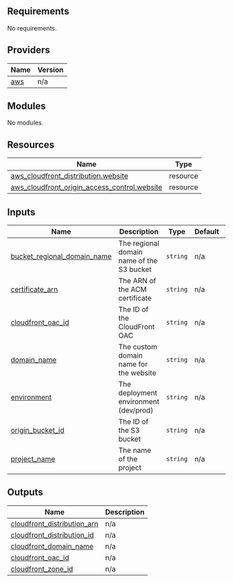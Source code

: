 <!-- BEGIN_TF_DOCS -->
## Requirements

No requirements.

## Providers

| Name | Version |
|------|---------|
| <a name="provider_aws"></a> [aws](#provider\_aws) | n/a |

## Modules

No modules.

## Resources

| Name | Type |
|------|------|
| [aws_cloudfront_distribution.website](https://registry.terraform.io/providers/hashicorp/aws/latest/docs/resources/cloudfront_distribution) | resource |
| [aws_cloudfront_origin_access_control.website](https://registry.terraform.io/providers/hashicorp/aws/latest/docs/resources/cloudfront_origin_access_control) | resource |

## Inputs

| Name | Description | Type | Default | Required |
|------|-------------|------|---------|:--------:|
| <a name="input_bucket_regional_domain_name"></a> [bucket\_regional\_domain\_name](#input\_bucket\_regional\_domain\_name) | The regional domain name of the S3 bucket | `string` | n/a | yes |
| <a name="input_certificate_arn"></a> [certificate\_arn](#input\_certificate\_arn) | The ARN of the ACM certificate | `string` | n/a | yes |
| <a name="input_cloudfront_oac_id"></a> [cloudfront\_oac\_id](#input\_cloudfront\_oac\_id) | The ID of the CloudFront OAC | `string` | n/a | yes |
| <a name="input_domain_name"></a> [domain\_name](#input\_domain\_name) | The custom domain name for the website | `string` | n/a | yes |
| <a name="input_environment"></a> [environment](#input\_environment) | The deployment environment (dev/prod) | `string` | n/a | yes |
| <a name="input_origin_bucket_id"></a> [origin\_bucket\_id](#input\_origin\_bucket\_id) | The ID of the S3 bucket | `string` | n/a | yes |
| <a name="input_project_name"></a> [project\_name](#input\_project\_name) | The name of the project | `string` | n/a | yes |

## Outputs

| Name | Description |
|------|-------------|
| <a name="output_cloudfront_distribution_arn"></a> [cloudfront\_distribution\_arn](#output\_cloudfront\_distribution\_arn) | n/a |
| <a name="output_cloudfront_distribution_id"></a> [cloudfront\_distribution\_id](#output\_cloudfront\_distribution\_id) | n/a |
| <a name="output_cloudfront_domain_name"></a> [cloudfront\_domain\_name](#output\_cloudfront\_domain\_name) | n/a |
| <a name="output_cloudfront_oac_id"></a> [cloudfront\_oac\_id](#output\_cloudfront\_oac\_id) | n/a |
| <a name="output_cloudfront_zone_id"></a> [cloudfront\_zone\_id](#output\_cloudfront\_zone\_id) | n/a |
<!-- END_TF_DOCS -->